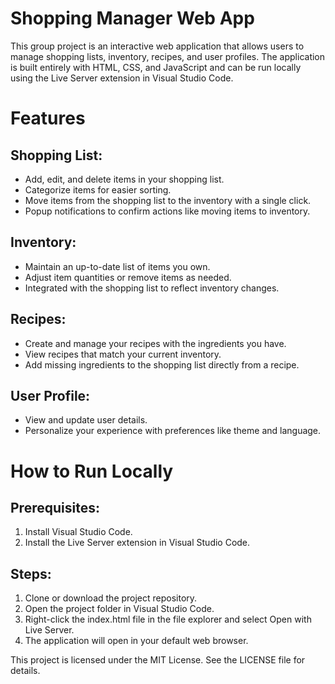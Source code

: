 # Shopping Manager Web App

This group project is an interactive web application that allows users to manage shopping lists, inventory, recipes, and user profiles. The application is built entirely with HTML, CSS, and JavaScript and can be run locally using the Live Server extension in Visual Studio Code.

# Features

## Shopping List:
- Add, edit, and delete items in your shopping list.
- Categorize items for easier sorting.
- Move items from the shopping list to the inventory with a single click.
- Popup notifications to confirm actions like moving items to inventory.

## Inventory:
- Maintain an up-to-date list of items you own.
- Adjust item quantities or remove items as needed.
- Integrated with the shopping list to reflect inventory changes.

## Recipes:
- Create and manage your recipes with the ingredients you have.
- View recipes that match your current inventory.
- Add missing ingredients to the shopping list directly from a recipe.

## User Profile:
- View and update user details.
- Personalize your experience with preferences like theme and language.

# How to Run Locally

## Prerequisites:
1. Install Visual Studio Code.
2. Install the Live Server extension in Visual Studio Code.

## Steps:
1. Clone or download the project repository.
2. Open the project folder in Visual Studio Code.
3. Right-click the index.html file in the file explorer and select Open with Live Server.
4. The application will open in your default web browser.

This project is licensed under the MIT License. See the LICENSE file for details.
